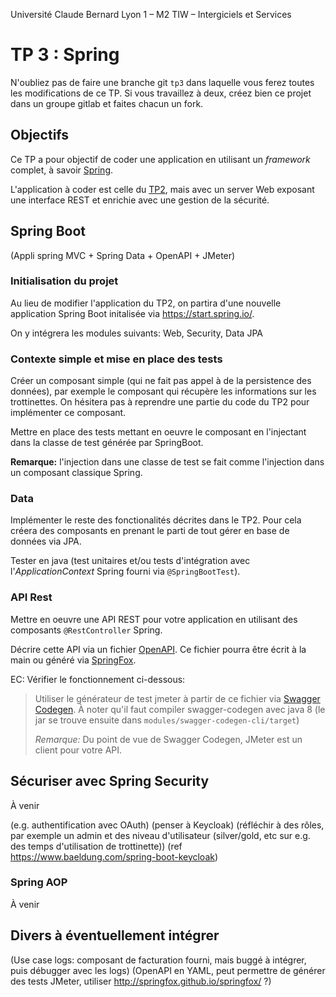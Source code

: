 Université Claude Bernard Lyon 1 – M2 TIW – Intergiciels et Services

# TP 3 : Spring

N'oubliez pas de faire une branche git `tp3` dans laquelle vous ferez toutes les modifications de ce TP.
Si vous travaillez à deux, créez bien ce projet dans un groupe gitlab et faites chacun un fork.

## Objectifs

Ce TP a pour objectif de coder une application en utilisant un _framework_ complet, à savoir [Spring](https://spring.io).

L'application à coder est celle du [TP2](../tp2/README.md), mais avec un server Web exposant une interface REST et enrichie avec une gestion de la sécurité.

## Spring Boot 

(Appli spring MVC + Spring Data + OpenAPI + JMeter)

### Initialisation du projet

Au lieu de modifier l'application du TP2, on partira d'une nouvelle application Spring Boot initalisée via https://start.spring.io/.

On y intégrera les modules suivants: Web, Security, Data JPA


### Contexte simple et mise en place des tests

Créer un composant simple (qui ne fait pas appel à de la persistence des données), par exemple le composant qui récupère les informations sur les trottinettes.
On hésitera pas à reprendre une partie du code du TP2 pour implémenter ce composant.

Mettre en place des tests mettant en oeuvre le composant en l'injectant dans la classe de test générée par SpringBoot.

**Remarque:** l'injection dans une classe de test se fait comme l'injection dans un composant classique Spring.

### Data

Implémenter le reste des fonctionalités décrites dans le TP2.
Pour cela créera des composants en prenant le parti de tout gérer en base de données via JPA.

Tester en java (test unitaires et/ou tests d'intégration avec l'_ApplicationContext_ Spring fourni via `@SpringBootTest`).

### API Rest

Mettre en oeuvre une API REST pour votre application en utilisant des composants `@RestController` Spring.

Décrire cette API via un fichier [OpenAPI](https://swagger.io/specification/). 
Ce fichier pourra être écrit à la main ou généré via [SpringFox](http://springfox.github.io/springfox/docs/current/).

EC: Vérifier le fonctionnement ci-dessous:
> Utiliser le générateur de test jmeter à partir de ce fichier via [Swagger Codegen](https://swagger.io/tools/swagger-codegen/). À noter qu'il faut compiler swagger-codegen avec java 8 (le jar se trouve ensuite dans `modules/swagger-codegen-cli/target`)
> 
> *Remarque:* Du point de vue de Swagger Codegen, JMeter est un client pour votre API. 


## Sécuriser avec Spring Security

À venir

(e.g. authentification avec OAuth)
(penser à Keycloak)
(réfléchir à des rôles, par exemple un admin et des niveau d'utilisateur (silver/gold, etc sur e.g. des temps d'utilisation de trottinette))
(ref https://www.baeldung.com/spring-boot-keycloak)

### Spring AOP

À venir

## Divers à éventuellement intégrer

(Use case logs: composant de facturation fourni, mais buggé à intégrer, puis débugger avec les logs)
(OpenAPI en YAML, peut permettre de générer des tests JMeter, utiliser http://springfox.github.io/springfox/ ?)
